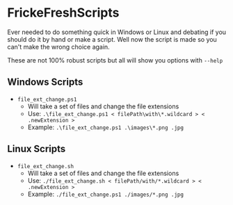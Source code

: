 # FrickeFreshScripts

Ever needed to do something quick in Windows or Linux and debating if you should do it by hand or make a script. Well now the script is made so you can't make the wrong choice again.

These are not 100% robust scripts but all will show you options with `--help`

## Windows Scripts

* `file_ext_change.ps1`
	* Will take a set of files and change the file extensions
	* Use: `.\file_ext_change.ps1 < filePath\with\*.wildcard > < .newExtension >`
	* Example: `.\file_ext_change.ps1 .\images\*.png .jpg`

## Linux Scripts

* `file_ext_change.sh`
	* Will take a set of files and change the file extensions	
	* Use: `./file_ext_change.sh < filePath/with/*.wildcard > < .newExtension >`
	* Example: `./file_ext_change.ps1 ./images/*.png .jpg`
